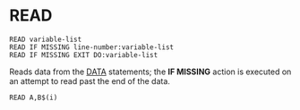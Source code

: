 # READ

`READ variable-list`  
`READ IF MISSING line-number:variable-list`  
`READ IF MISSING EXIT DO:variable-list`

Reads data from the [DATA](man_cs-data.md) statements; the **IF MISSING** action is executed on an attempt to read past the end of the data.

`READ A,B$(i)`


